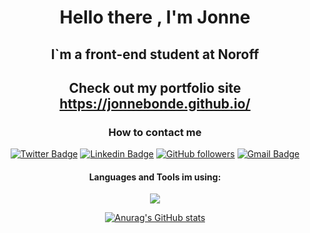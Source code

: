 <h1 align="center">Hello there , I'm Jonne</h1>
<h2 align="center">I`m a front-end student at Noroff</h3>
<h2 align="center">Check out my portfolio site <a href="https://jonnebonde.github.io/#home">https://jonnebonde.github.io/</a>
<h3 align=center> How to contact me </h3>
<div align='center'>
 
[![Twitter Badge](https://img.shields.io/badge/-JonneKrosby-1ca0f1?style=flat-square&labelColor=1ca0f1&logo=twitter&logoColor=white&link=https://twitter.com/JonneKrosby)](https://twitter.com/JonneKrosby)
[![Linkedin Badge](https://img.shields.io/badge/-Jonne-blue?style=flat-square&logo=Linkedin&logoColor=white&link=https://www.linkedin.com/in/jonne-martin-krosby-a689ba1b1)](http://www.linkedin.com/in/jonne-martin-krosby-a689ba1b1)
[![GitHub followers](https://img.shields.io/github/followers/jonnebonde?label=Follow&style=social)](https://github.com/jonnebonde/?tab=follow)
[![Gmail Badge](https://img.shields.io/badge/-jonnebonde@gmail.com-c14438?style=flat-square&logo=Gmail&logoColor=white&link=mailto:jonnebonde@gmail.com)](mailto:jonnebonde@gmail.com)
  </div>


<h4 align="center">Languages and Tools im using:</h4>
<p align="center">
  <a href="https://skillicons.dev">
    <img src="https://skillicons.dev/icons?i=git,github,html,css,sass,js,react,vite,tailwind,bootstrap,wordpress,netlify," />
  </a>
</p>

<div align='center'>
  
[![Anurag's GitHub stats](https://github-readme-stats.vercel.app/api?username=jonnebonde)](https://github.com/anuraghazra/github-readme-stats)

</div>
